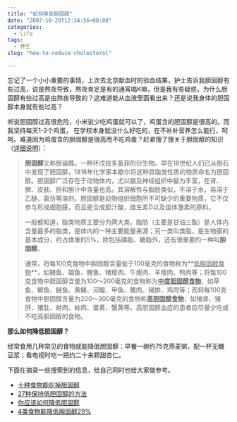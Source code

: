 ```yaml
---
title: "如何降低胆固醇"
date: "2007-10-29T12:34:56+08:00"
categories:
  - Life
tags: 
  - 养生
slug: "how-to-reduce-cholesterol"

---
```


忘记了一个小小重要的事情，上次去北京献血时的验血结果，护士告诉我胆固醇有些过高，说是熬夜导致，熬夜肯定是有的通宵唱K嘛，但是我有些疑惑，为什么胆固醇有些过高是由熬夜导致的？这难道能从血液里面看出来？还是说我身体的胆固醇本身就有些过高？

听说胆固醇过高很危险，小米说少吃鸡蛋就可以了，鸡蛋含的胆固醇是很高的。而我坚持每天1-2个鸡蛋，
在学校本身就没什么好吃的，在不补补营养怎么能行，呵呵。难道因为鸡蛋含的胆固醇是很高而不吃鸡蛋？赶紧搜了搜关于胆固醇的知识（[详细说明][]）：

> **胆固醇**又称胆甾醇。一种环戊烷多氢菲的衍生物。早在18世纪人们已从胆石中发现了胆固醇，1816年化学家本歇尔将这种具脂类性质的物质命名为胆固醇。胆固醇广泛存在于动物体内，尤以脑及神经组织中最为丰富，在肾、脾、皮肤、肝和胆汁中含量也高。其溶解性与脂肪类似，不溶于水，易溶于乙醚、氯仿等溶剂。胆固醇是动物组织细胞所不可缺少的重要物质，它不仅参与形成细胞膜，而且是合成胆汁酸，维生素D以及甾体激素的原料。
>
> 一般都知道，脂类物质主要分为两大类。脂肪（主要是甘油三酯）是人体内含量最多的脂类，是体内的一种主要能量来源；另一类叫类脂，是生物膜的基本成分，约占体重的5%，除包括磷脂、糖脂外，还有很重要的一种叫**胆固醇**。
>
> 通常，将每100克食物中胆固醇含量低于100毫克的食物称为**<u>低胆固醇食物</u>**，如鳗鱼、娼鱼、鲤鱼、猪瘦肉、牛瘦肉、羊瘦肉、鸭肉等；将每100克食物中胆固醇含量为100～200毫克的食物称为<u>**中度胆固醇食物**</u>，如草鱼、鲫鱼、鲢鱼、黄鳝、河鳗、甲鱼、蟹肉、猪排、鸡肉等；而将每100克食物中胆固醇含量为200～300毫克的食物称<u>**高胆固醇食物**</u>，如猪肾、猪肝、猪肚、蚌肉、蛀肉、蛋黄、蟹黄等。高胆固醇血症的患者应尽量少吃或不吃高胆固醇的食物。

**那么如何降低胆固醇？**

经常食用几种常见的食物就能降低胆固醇：早餐一碗约75克燕麦粥，配一杯无糖豆浆；看电视时吃一把约二十来颗甜杏仁。

下面在摘录一些搜索到的信息，给自己同时也给大家做参考。

-   [十种食物能吃掉胆固醇][]
-   [27种保持低胆固醇的方法][]
-   [你应该如何降低胆固醇][27种保持低胆固醇的方法]
-   [4类食物能降低胆固醇29%][]

  [详细说明]: http://baike.baidu.com/view/24827.htm
  [十种食物能吃掉胆固醇]: http://news.xinhuanet.com/health/2006-07/16/content_4840049.htm
  [27种保持低胆固醇的方法]: http://www.china.com.cn/chinese/health/85030.htm
  [4类食物能降低胆固醇29%]: http://www.china.com.cn/chinese/health/373873.htm
